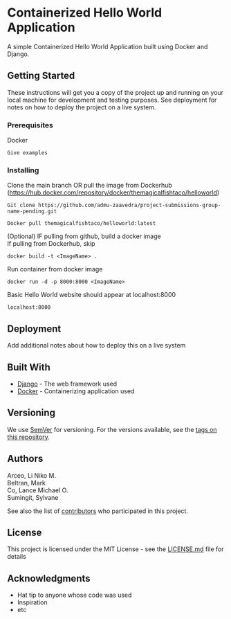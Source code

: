 # Containerized Hello World Application

A simple Containerized Hello World Application built using Docker and Django. 

## Getting Started

These instructions will get you a copy of the project up and running on your local machine for development and testing purposes. See deployment for notes on how to deploy the project on a live system.

### Prerequisites

Docker

```
Give examples
```

### Installing

Clone the main branch OR pull the image from Dockerhub (https://hub.docker.com/repository/docker/themagicalfishtaco/helloworld)

```
Git clone https://github.com/admu-zaavedra/project-submissions-group-name-pending.git

Docker pull themagicalfishtaco/helloworld:latest
```

(Optional) IF pulling from github, build a docker image\
If pulling from Dockerhub, skip

```
docker build -t <ImageName> .
```

Run container from docker image

```
docker run -d -p 8000:8000 <ImageName>
```

Basic Hello World website should appear at localhost:8000

```
localhost:8000
```

## Deployment

Add additional notes about how to deploy this on a live system

## Built With

* [Django](https://docs.djangoproject.com/en/3.2/) - The web framework used
* [Docker](https://docs.docker.com/) - Containerizing application used

## Versioning

We use [SemVer](http://semver.org/) for versioning. For the versions available, see the [tags on this repository](https://github.com/your/project/tags). 

## Authors
Arceo, Li Niko M.\
Beltran, Mark\
Co, Lance Michael O.\
Sumingit, Sylvane

See also the list of [contributors](https://github.com/your/project/contributors) who participated in this project.

## License

This project is licensed under the MIT License - see the [LICENSE.md](LICENSE.md) file for details

## Acknowledgments

* Hat tip to anyone whose code was used
* Inspiration
* etc
